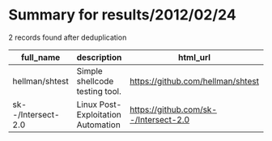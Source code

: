 
# Summary for results/2012/02/24
    
2 records found after deduplication

| full_name | description | html_url | matched_list | matched_count | pushed_at | size | stargazers_count | language | forks_count |
|--------------------|------------------------------------|---------------------------------------|----------------|-----------------|---------------------------|--------|--------------------|------------|---------------|
| hellman/shtest | Simple shellcode testing tool. | https://github.com/hellman/shtest | ['shellcode'] | 1 | 2012-02-24 11:44:21+00:00 | 108 | 47 | C | 17 |
| sk--/Intersect-2.0 | Linux Post-Exploitation Automation | https://github.com/sk--/Intersect-2.0 | ['exploit'] | 1 | 2012-02-24 04:29:55+00:00 | 106 | 10 | Python | 7 |
